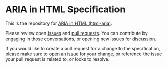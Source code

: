 # ARIA in HTML Specification

This is the repository for [ARIA in HTML (html-aria)](https://w3c.github.io/html-aria/). 

Please review open [issues](https://github.com/w3c/html-aria/issues) and [pull requests](https://github.com/w3c/html-aria/pulls). You can contribute by engaging in those conversations, or opening new issues for discussion.

If you would like to create a pull request for a change to the specification, please make sure to [open an issue](https://github.com/w3c/html-aria/issues) for your change, or reference the issue your pull request is related to, or looks to resolve.  
